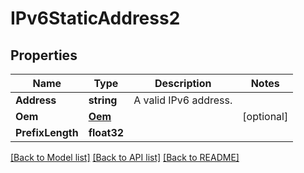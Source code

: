 # IPv6StaticAddress2

## Properties
Name | Type | Description | Notes
------------ | ------------- | ------------- | -------------
**Address** | **string** | A valid IPv6 address. | 
**Oem** | [**Oem**](Oem.md) |  | [optional] 
**PrefixLength** | **float32** |  | 

[[Back to Model list]](../README.md#documentation-for-models) [[Back to API list]](../README.md#documentation-for-api-endpoints) [[Back to README]](../README.md)


